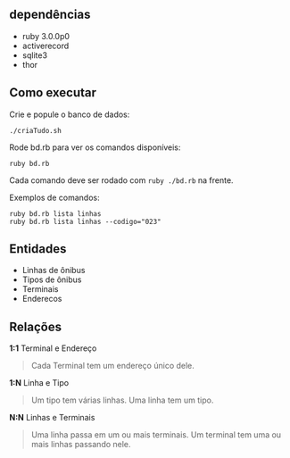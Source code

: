 ## dependências

- ruby 3.0.0p0
- activerecord
- sqlite3
- thor

## Como executar

Crie e popule o banco de dados:

```
./criaTudo.sh
```

Rode bd.rb para ver os comandos disponíveis:

```
ruby bd.rb
```

Cada comando deve ser rodado com `ruby ./bd.rb` na frente.

Exemplos de comandos:

```
ruby bd.rb lista linhas
ruby bd.rb lista linhas --codigo="023"

```

## Entidades

- Linhas de ônibus
- Tipos de ônibus
- Terminais
- Enderecos

## Relações

**1:1** Terminal e Endereço

> Cada Terminal tem um endereço único dele.

**1:N** Linha e Tipo

> Um tipo tem várias linhas.
> Uma linha tem um tipo.

**N:N** Linhas e Terminais

> Uma linha passa em um ou mais terminais.
> Um terminal tem uma ou mais linhas passando nele.
